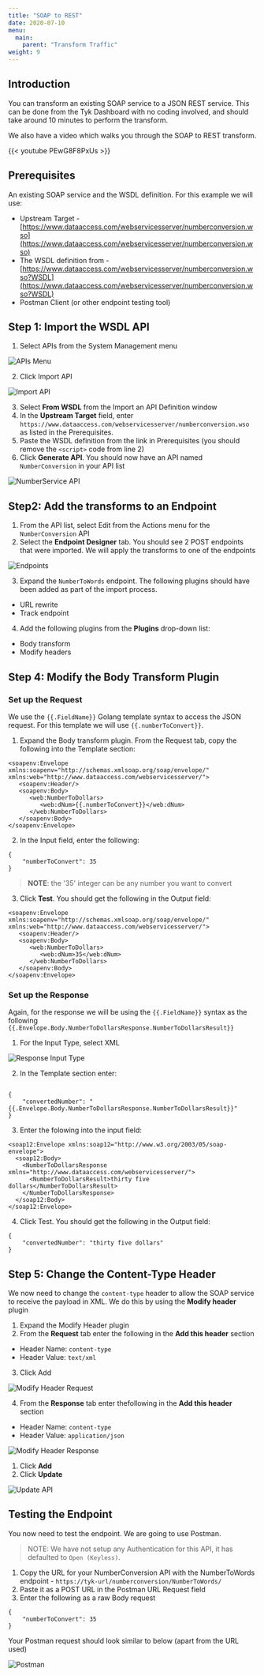```yaml
---
title: "SOAP to REST"
date: 2020-07-10
menu:
  main:
    parent: "Transform Traffic"
weight: 9
---
```


## Introduction

You can transform an existing SOAP service to a JSON REST service. This can be done from the Tyk Dashboard with no coding involved, and should take around 10 minutes to perform the transform.

We also have a video which walks you through the SOAP to REST transform.

{{< youtube PEwG8F8PxUs >}}

## Prerequisites

An existing SOAP service and the WSDL definition. For this example we will use:

- Upstream Target - [https://www.dataaccess.com/webservicesserver/numberconversion.wso](https://www.dataaccess.com/webservicesserver/numberconversion.wso)
- The WSDL definition from - [https://www.dataaccess.com/webservicesserver/numberconversion.wso?WSDL](https://www.dataaccess.com/webservicesserver/numberconversion.wso?WSDL)
- Postman Client (or other endpoint testing tool)

## Step 1: Import the WSDL API

1. Select APIs from the System Management menu

![APIs Menu](/docs/img/2.10/apis_menu.png)

2. Click Import API

![Import API](/docs/img/2.10/import_api_button.png)

3. Select **From WSDL** from the Import an API Definition window
4. In the **Upstream Target** field, enter `https://www.dataaccess.com/webservicesserver/numberconversion.wso` as listed in the Prerequisites.
5. Paste the WSDL definition from the link in Prerequisites (you should remove the `<script>` code from line 2)
6. Click **Generate API**. You should now have an API named `NumberConversion` in your API list

![NumberService API](/docs/img/2.10/numberservice_api.png)

## Step2: Add the transforms to an Endpoint

1. From the API list, select Edit from the Actions menu for the `NumberConversion` API
2. Select the **Endpoint Designer** tab. You should see 2 POST endpoints that were imported. We will apply the transforms to one of the endpoints

![Endpoints](/docs/img/2.10/numberservice_endpoints.png)

3. Expand the `NumberToWords` endpoint. The following plugins should have been added as part of the import process.
  - URL rewrite
  - Track endpoint
4. Add the following plugins from the **Plugins** drop-down list:
  - Body transform
  - Modify headers

## Step 4: Modify the Body Transform Plugin

### Set up the Request

We use the `{{.FieldName}}` Golang template syntax to access the JSON request. For this template we will use `{{.numberToConvert}}`.

1. Expand the Body transform plugin. From the Request tab, copy the following into the Template section:

```{.CopyWrapper}
<soapenv:Envelope xmlns:soapenv="http://schemas.xmlsoap.org/soap/envelope/" xmlns:web="http://www.dataaccess.com/webservicesserver/">
   <soapenv:Header/>
   <soapenv:Body>
      <web:NumberToDollars>
         <web:dNum>{{.numberToConvert}}</web:dNum>
      </web:NumberToDollars>
   </soapenv:Body>
</soapenv:Envelope>
```

2. In the Input field, enter the following:

```{.CopyWrapper}
{
    "numberToConvert": 35
}
```
> **NOTE**: the '35' integer can be any number you want to convert

3. Click **Test**. You should get the following in the Output field:

```
<soapenv:Envelope xmlns:soapenv="http://schemas.xmlsoap.org/soap/envelope/" xmlns:web="http://www.dataaccess.com/webservicesserver/">
   <soapenv:Header/>
   <soapenv:Body>
      <web:NumberToDollars>
         <web:dNum>35</web:dNum>
      </web:NumberToDollars>
   </soapenv:Body>
</soapenv:Envelope>
```
### Set up the Response

Again, for the response we will be using the `{{.FieldName}}` syntax as the following `{{.Envelope.Body.NumberToDollarsResponse.NumberToDollarsResult}}`

1. For the Input Type, select XML

![Response Input Type](/docs/img/2.10/body_trans_response_input.png)

2. In the Template section enter:

```{.CopyWrapper}

{
    "convertedNumber": "{{.Envelope.Body.NumberToDollarsResponse.NumberToDollarsResult}}"
}
```
3. Enter the folowing into the input field:

```{.CopyWrapper}
<soap12:Envelope xmlns:soap12="http://www.w3.org/2003/05/soap-envelope">
  <soap12:Body>
    <NumberToDollarsResponse xmlns="http://www.dataaccess.com/webservicesserver/">
      <NumberToDollarsResult>thirty five dollars</NumberToDollarsResult>
    </NumberToDollarsResponse>
  </soap12:Body>
</soap12:Envelope>
```
4. Click Test. You should get the following in the Output field:

```
{
    "convertedNumber": "thirty five dollars"
}
```
## Step 5: Change the Content-Type Header

We now need to change the `content-type` header to allow the SOAP service to receive the payload in XML. We do this by using the **Modify header** plugin

1. Expand the Modify Header plugin
2. From the **Request** tab enter the following in the **Add this header** section
  - Header Name: `content-type`
  - Header Value: `text/xml`
3. Click Add 

![Modify Header Request](/docs/img/2.10/add_header_type.png)

4. From the **Response** tab enter thefollowing in the **Add this header** section
  - Header Name: `content-type`
  - Header Value: `application/json`

![Modify Header Response](/docs/img/2.10/modify-header-response.png)

1. Click **Add**
2. Click **Update**

![Update API](/docs/img/2.10/update_number_conversion.png)

## Testing the Endpoint

You now need to test the endpoint. We are going to use Postman.

> NOTE: We have not setup any Authentication for this API, it has defaulted to `Open (Keyless)`.

1. Copy the URL for your NumberConversion API with the NumberToWords endpoint - `https://tyk-url/numberconversion/NumberToWords/`
2. Paste it as a POST URL in the Postman URL Request field
3. Enter the following as a raw Body request

```{.CopyWrapper}
{
    "numberToConvert": 35
}
```
Your Postman request should look similar to below (apart from the URL used)

![Postman](/docs/img/2.10/postman_soap_rest.png)